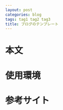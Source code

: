 ```yaml
---
layout: post
categories: blog
tags: tag1 tag2 tag3
title: ブログのテンプレート
---
```


# 本文

# 使用環境

# 参考サイト
